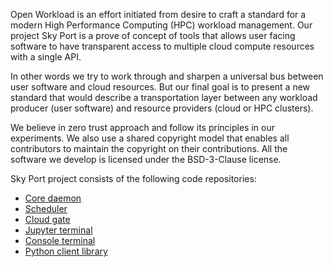 Open Workload is an effort initiated from desire to craft a standard for a modern High Performance Computing (HPC) workload management. Our project Sky Port is a prove of concept of tools that allows user facing software to have transparent access to multiple cloud compute resources with a single API.

In other words we try to work through and sharpen a universal bus between user software and cloud resources. But our final goal is to present a new standard that would describe a transportation layer between any workload producer (user software) and resource providers (cloud or HPC clusters).

We believe in zero trust approach and follow its principles in our experiments. We also use a shared copyright model that enables all contributors to maintain the copyright on their contributions. All the software we develop is licensed under the BSD-3-Clause license.

Sky Port project consists of the following code repositories:
* [Core daemon](https://github.com/openworkload/swm-core)
* [Scheduler](https://github.com/openworkload/swm-sched)
* [Cloud gate](https://github.com/openworkload/swm-cloud-gate)
* [Jupyter terminal](https://github.com/openworkload/swm-jupyter-term)
* [Console terminal](https://github.com/openworkload/swm-console-term)
* [Python client library](https://github.com/openworkload/swm-python-client)
